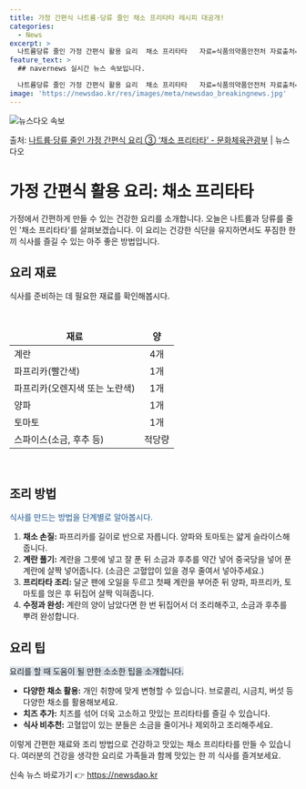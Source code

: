 ```yaml
---
title: 가정 간편식 나트륨·당류 줄인 채소 프리타타 레시피 대공개!
categories:
  - News
excerpt: >
  나트륨당류 줄인 가정 간편식 활용 요리  채소 프리타타   자료=식품의약품안전처 자료출처=정책브리핑 www.…
feature_text: >
  ## navernews 실시간 뉴스 속보입니다.

  나트륨당류 줄인 가정 간편식 활용 요리  채소 프리타타   자료=식품의약품안전처 자료출처=정책브리핑 www.…
image: 'https://newsdao.kr/res/images/meta/newsdao_breakingnews.jpg'
---
```


![뉴스다오 속보](https://newsdao.kr/res/images/meta/newsdao_breakingnews.jpg)

<p>출처: <a href="https://newsdao.kr/3889" rel="dofollow">나트륨·당류 줄인 가정 간편식 요리 ③ ‘채소 프리타타’ - 문화체육관광부</a> | 뉴스다오</p>

<h1>가정 간편식 활용 요리: 채소 프리타타</h1>

가정에서 간편하게 만들 수 있는 건강한 요리를 소개합니다. 오늘은 나트륨과 당류를 줄인 '채소 프리타타'를 살펴보겠습니다. 이 요리는 건강한 식단을 유지하면서도 푸짐한 한 끼 식사를 즐길 수 있는 아주 좋은 방법입니다.

<h2 data-ke-size="size26">요리 재료</h2>

식사를 준비하는 데 필요한 재료를 확인해봅시다.
<p data-ke-size="size16">&nbsp;</p>
<table>
<thead>
<tr>
<td style="text-align: center; height: 17px;"><b>재료</b></td>
<td style="text-align: center; height: 17px;"><b>양</b></td>
</tr>
</thead>
<tbody>
<tr>
<td style="text-align: left; height: 17px;">계란</td>
<td style="text-align: center; height: 17px;">4개</td>
</tr>
<tr>
<td style="text-align: left; height: 17px;">파프리카(빨간색)</td>
<td style="text-align: center; height: 17px;">1개</td>
</tr>
<tr>
<td style="text-align: left; height: 17px;">파프리카(오렌지색 또는 노란색)</td>
<td style="text-align: center; height: 17px;">1개</td>
</tr>
<tr>
<td style="text-align: left; height: 17px;">양파</td>
<td style="text-align: center; height: 17px;">1개</td>
</tr>
<tr>
<td style="text-align: left; height: 17px;">토마토</td>
<td style="text-align: center; height: 17px;">1개</td>
</tr>
<tr>
<td style="text-align: left; height: 17px;">스파이스(소금, 후추 등)</td>
<td style="text-align: center; height: 17px;">적당량</td>
</tr>
</tbody>
</table>

<p data-ke-size="size16">&nbsp;</p>

<h2 data-ke-size="size26">조리 방법</h2>

<span style="color: #1a5490;">식사를 만드는 방법을 단계별로 알아봅시다.</span>

<ol>
  <li><b>채소 손질:</b> 파프리카를 길이로 반으로 자릅니다. 양파와 토마토는 얇게 슬라이스해줍니다.</li>

  <li><b>계란 풀기:</b> 계란을 그릇에 넣고 잘 푼 뒤 소금과 후추를 약간 넣어 중국당을 넣어 푼 계란에 살짝 넣어줍니다. (소금은 고혈압이 있을 경우 줄여서 넣아주세요.)</li>

  <li><b>프리타타 조리:</b> 달군 팬에 오일을 두르고 첫째 계란을 부어준 뒤 양파, 파프리카, 토마토를 얹은 후 뒤집어 살짝 익혀줍니다.</li>

  <li><b>수정과 완성:</b> 계란의 양이 남았다면 한 번 뒤집어서 더 조리해주고, 소금과 후추를 뿌려 완성합니다.</li>
</ol>

<h2 data-ke-size="size26">요리 팁</h2>

<span style="background-color: #21538527;">요리를 할 때 도움이 될 만한 소소한 팁을 소개합니다.</span>

<ul>
  <li><b>다양한 채소 활용:</b> 개인 취향에 맞게 변형할 수 있습니다. 브로콜리, 시금치, 버섯 등 다양한 채소를 활용해보세요.</li>
  <li><b>치즈 추가:</b> 치즈를 섞어 더욱 고소하고 맛있는 프리타타를 즐길 수 있습니다.</li>
  <li><b>식사 비추천:</b> 고혈압이 있는 분들은 소금을 줄이거나 제외하고 조리해주세요.</li>
</ul>

이렇게 간편한 재료와 조리 방법으로 건강하고 맛있는 채소 프리타타를 만들 수 있습니다. 여러분의 건강을 생각한 요리로 가족들과 함께 맛있는 한 끼 식사를 즐겨보세요. 

신속 뉴스 바로가기 👉 <a href="https://newsdao.kr" rel="dofollow">https://newsdao.kr</a>


